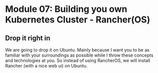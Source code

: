 # Module 07: Building you own Kubernetes Cluster - Rancher(OS)

## Drop it right in

We are going to drop it on Ubuntu. Mainly because I want you to be as familiar with your surroundings as possible while I throw these concepts and technologies at you. So instead of using RancherOS, we will install Rancher (with a nice web ui) on Ubuntu.

